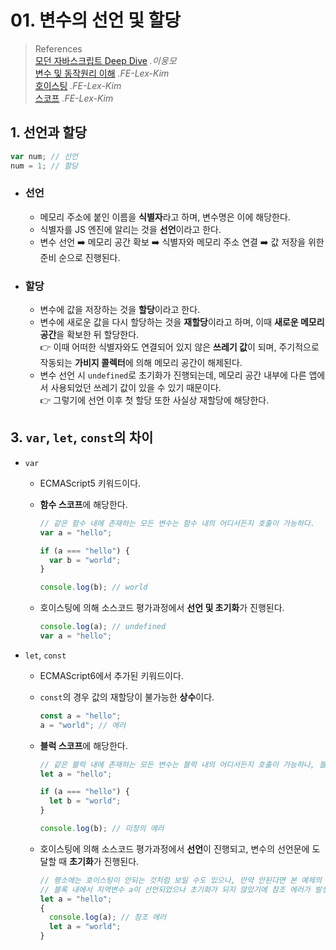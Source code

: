 # 01. 변수의 선언 및 할당

> References <br> <a href="http://www.yes24.com/Product/Goods/92742567?OzSrank=1">모던 자바스크립트 Deep Dive</a> _.이웅모_ <br> <a href="https://github.com/FE-Lex-Kim/-TIL/blob/master/Javascript/변수 및 동작원리 이해.md">변수 및 동작원리 이해</a> _.FE-Lex-Kim_ <br> <a href="https://github.com/FE-Lex-Kim/-TIL/blob/master/Javascript/호이스팅.md">호이스팅</a> _.FE-Lex-Kim_ <br> <a href="https://github.com/FE-Lex-Kim/-TIL/blob/master/Javascript/스코프.md">스코프</a> _.FE-Lex-Kim_

## 1. 선언과 할당

```javascript
var num; // 선언
num = 1; // 할당
```

- ### 선언

  - 메모리 주소에 붙인 이름을 **식별자**라고 하며, 변수명은 이에 해당한다.
  - 식별자를 JS 엔진에 알리는 것을 **선언**이라고 한다.
  - 변수 선언 ➡️ 메모리 공간 확보 ➡️ 식별자와 메모리 주소 연결 ➡️ 값 저장을 위한 준비 순으로 진행된다.

- ### 할당
  - 변수에 값을 저장하는 것을 **할당**이라고 한다.
  - 변수에 새로운 값을 다시 할당하는 것을 **재할당**이라고 하며, 이때 **새로운 메모리 공간**을 확보한 뒤 할당한다. <br>
    👉 이때 어떠한 식별자와도 연결되어 있지 않은 **쓰레기 값**이 되며, 주기적으로 작동되는 **가비지 콜렉터**에 의해 메모리 공간이 해제된다.
  - 변수 선언 시 `undefined`로 초기화가 진행되는데, 메모리 공간 내부에 다른 앱에서 사용되었던 쓰레기 값이 있을 수 있기 때문이다. <br>
    👉 그렇기에 선언 이후 첫 할당 또한 사실상 재할당에 해당한다.

## 3. `var`, `let`, `const`의 차이

- `var`

  - ECMAScript5 키워드이다.
  - **함수 스코프**에 해당한다.

    ```javascript
    // 같은 함수 내에 존재하는 모든 변수는 함수 내의 어디서든지 호출이 가능하다.
    var a = "hello";

    if (a === "hello") {
      var b = "world";
    }

    console.log(b); // world
    ```

  - 호이스팅에 의해 소스코드 평가과정에서 **선언 및 초기화**가 진행된다.

    ```javascript
    console.log(a); // undefined
    var a = "hello";
    ```

- `let`, `const`

  - ECMAScript6에서 추가된 키워드이다.
  - `const`의 경우 값의 재할당이 불가능한 **상수**이다.
    ```javascript
    const a = "hello";
    a = "world"; // 에러
    ```
  - **블럭 스코프**에 해당한다.

    ```javascript
    // 같은 블럭 내에 존재하는 모든 변수는 블럭 내의 어디서든지 호출이 가능하나, 블럭 밖에서는 호출할 수 없다.
    let a = "hello";

    if (a === "hello") {
      let b = "world";
    }

    console.log(b); // 미정의 에러
    ```

  - 호이스팅에 의해 소스코드 평가과정에서 **선언**이 진행되고, 변수의 선언문에 도달할 때 **초기화**가 진행된다.
    ```javascript
    // 평소에는 호이스팅이 안되는 것처럼 보일 수도 있으나, 만약 안된다면 본 예제의 경우 콘솔에 "hello"가 찍혀야 한다.
    // 블록 내에서 지역변수 a이 선언되었으나 초기화가 되지 않았기에 참조 에러가 발생한다.
    let a = "hello";
    {
      console.log(a); // 참조 에러
      let a = "world";
    }
    ```
